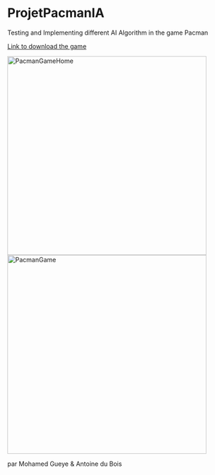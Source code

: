# ProjetPacmanIA
Testing and Implementing different AI Algorithm in the game Pacman

<a href= "https://www.mediafire.com/file/pcjcdxg3xhc2pxi/application.windows32.zip/file"> Link to download the game </a> 

<a href="https://gitpoint.co/">
  <img alt="PacmanGameHome" title="GameHome" src="https://imgur.com/OgIMmGz.png" width="450">
</a>

<br/>

<a href="https://gitpoint.co/">
  <img alt="PacmanGame" title="Game" src="https://imgur.com/hPFba3m.png" width="450">
</a>

par Mohamed Gueye & Antoine du Bois

